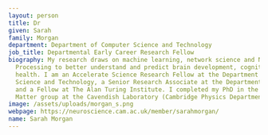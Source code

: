 ```yaml
---
layout: person
title: Dr
given: Sarah
family: Morgan
department: Department of Computer Science and Technology
job_title: Departmental Early Career Research Fellow
biography: My research draws on machine learning, network science and Natural Language
  Processing to better understand and predict brain development, cognition and mental
  health. I am an Accelerate Science Research Fellow at the Department of Computer
  Science and Technology, a Senior Research Associate at the Department of Psychiatry
  and a Fellow at The Alan Turing Institute. I completed my PhD in the Theory of Condensed
  Matter group at the Cavendish Laboratory (Cambridge Physics Department).
image: /assets/uploads/morgan_s.png
webpage: https://neuroscience.cam.ac.uk/member/sarahmorgan/
name: Sarah Morgan
---
```

